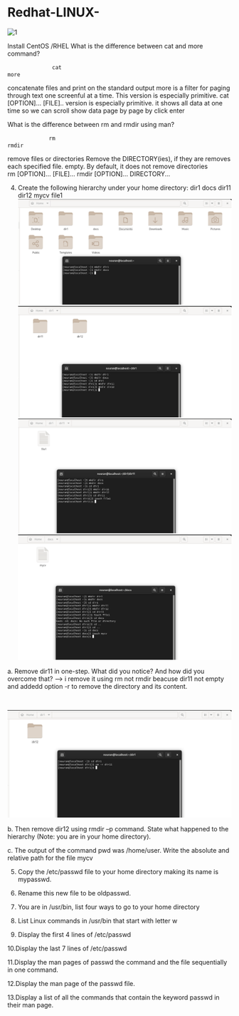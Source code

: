# Redhat-LINUX-
![1](https://www.redhat.com/themes/custom/rhdc/img/red-hat-social-share.jpg)


Install CentOS /RHEL
What is the difference between cat and more command?

                  cat                                                            more 
concatenate files and print on the standard output                more is a filter for paging through text one screenful at a time.                                                             This version is especially primitive.
cat [OPTION]... [FILE]..                                          version is especially primitive.
it shows all data at one time so we can scroll                    show data page by page by click enter 


What is the difference between rm and rmdir using man?

                 rm                                                              rmdir
remove files or directories                                       Remove the DIRECTORY(ies), if they are removes each specified file.                                                             empty. 
By default, it does not remove directories	                                                                                
rm [OPTION]... [FILE]...                                         rmdir [OPTION]... DIRECTORY...  


4. Create the following hierarchy under your home directory:
dir1 docs
dir11 dir12 mycv
file1
![1](https://github.com/NooranTarek/Redhat-LINUX-/blob/main/q4_pt1.png?raw=true)
![1](https://github.com/NooranTarek/Redhat-LINUX-/blob/main/q4_pt2.png?raw=true)
![1](https://github.com/NooranTarek/Redhat-LINUX-/blob/main/q4_pt3.png?raw=true)
![1](https://github.com/NooranTarek/Redhat-LINUX-/blob/main/q4_pt4.png?raw=true)

a. Remove dir11 in one-step. What did you notice? And how did you overcome that?
--> i remove it using rm not rmdir beacuse dir11 not empty and addedd option -r to remove the directory and its content.
<html></br></html>

![1](https://github.com/NooranTarek/Redhat-LINUX-/blob/main/q4_a.png?raw=true)

b. Then remove dir12 using rmdir –p command. State what happened to the
hierarchy (Note: you are in your home directory).



c. The output of the command pwd was /home/user. Write the absolute
and relative path for the file mycv


5. Copy the /etc/passwd file to your home directory making its name is mypasswd.




6. Rename this new file to be oldpasswd.




7. You are in /usr/bin, list four ways to go to your home directory





8. List Linux commands in /usr/bin that start with letter w





9. Display the first 4 lines of /etc/passwd





10.Display the last 7 lines of /etc/passwd






11.Display the man pages of passwd the command and the file sequentially in one command.





12.Display the man page of the passwd file.






13.Display a list of all the commands that contain the keyword passwd in their man page.






